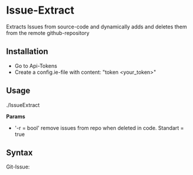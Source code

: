 # Issue-Extract

Extracts Issues from source-code and dynamically adds and deletes them from the remote github-repository

## Installation
+ Go to Api-Tokens
+ Create a config.ie-file with content: "token <your_token>"

## Usage
./IssueExtract <TargetDirectory> <Params>

**Params**
+ '-r = bool' remove issues from repo when deleted in code. Standart = true 

## Syntax
Git-Issue: <Title> >> <Body> << [ labe1, label2 ]

/**
	Git-Issue: { 
	Title
	 >> Body << 
	[ label1, label2]
 }

**/


TODO
    + Labels

## Output-Design
+ Title
+ Body 
	+ IssueText
	+ Link zu Position in Code
	+ Vlt. mit Methode oder Klasse beim nächsten
		=> Einfach die Zeile Danach
	
TODO:

HowTo Multiline
+ if found Git-Issue 
	+ search until ] found, that is not in >><<
	+ add all these lines up



intellij-plugin mit id-inc?

